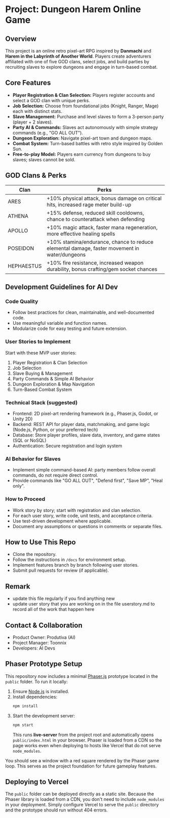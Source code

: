 # Project: Dungeon Harem Online Game

## Overview
This project is an online retro pixel-art RPG inspired by **Danmachi** and **Harem in the Labyrinth of Another World**. Players create adventurers affiliated with one of five GOD clans, select jobs, and build parties by recruiting slaves to explore dungeons and engage in turn-based combat.

## Core Features
- **Player Registration & Clan Selection:** Players register accounts and select a GOD clan with unique perks.
- **Job Selection:** Choose from foundational jobs (Knight, Ranger, Mage) each with distinct stats.
- **Slave Management:** Purchase and level slaves to form a 3-person party (player + 2 slaves).
- **Party AI & Commands:** Slaves act autonomously with simple strategy commands (e.g., "GO ALL OUT").
- **Dungeon Exploration:** Navigate pixel-art town and dungeon maps.
- **Combat System:** Turn-based battles with retro style inspired by Golden Sun.
- **Free-to-play Model:** Players earn currency from dungeons to buy slaves; slaves cannot be sold.

## GOD Clans & Perks
| Clan       | Perks                                                                                       |
|------------|---------------------------------------------------------------------------------------------|
| ARES       | +10% physical attack, bonus damage on critical hits, increased rage meter build-up          |
| ATHENA     | +15% defense, reduced skill cooldowns, chance to counterattack when defending                |
| APOLLO     | +10% magic attack, faster mana regeneration, more effective healing spells                  |
| POSEIDON   | +10% stamina/endurance, chance to reduce elemental damage, faster movement in water/dungeons |
| HEPHAESTUS | +10% fire resistance, increased weapon durability, bonus crafting/gem socket chances         |

## Development Guidelines for AI Dev

### Code Quality
- Follow best practices for clean, maintainable, and well-documented code.
- Use meaningful variable and function names.
- Modularize code for easy testing and future extension.

### User Stories to Implement
Start with these MVP user stories:

1. Player Registration & Clan Selection  
2. Job Selection  
3. Slave Buying & Management  
4. Party Commands & Simple AI Behavior  
5. Dungeon Exploration & Map Navigation  
6. Turn-Based Combat System

### Technical Stack (suggested)
- Frontend: 2D pixel-art rendering framework (e.g., Phaser.js, Godot, or Unity 2D)  
- Backend: REST API for player data, matchmaking, and game logic (Node.js, Python, or your preferred tech)  
- Database: Store player profiles, slave data, inventory, and game states (SQL or NoSQL)  
- Authentication: Secure registration and login system

### AI Behavior for Slaves
- Implement simple command-based AI: party members follow overall commands, do not require direct control.
- Provide commands like "GO ALL OUT", "Defend first", "Save MP", "Heal only".

### How to Proceed
- Work story by story; start with registration and clan selection.
- For each user story, write code, unit tests, and acceptance criteria.
- Use test-driven development where applicable.
- Document any assumptions or questions in comments or separate files.

## How to Use This Repo
- Clone the repository.  
- Follow the instructions in `/docs` for environment setup.  
- Implement features branch by branch following user stories.  
- Submit pull requests for review (if applicable).

## Remark
- update this file regularly if you find anything new
- update user story that you are working on in the file userstory.md to record all of the work that happen here

## Contact & Collaboration
- Product Owner: Produtiva (AI)  
- Project Manager: Toonnix
- Developers: AI Devs

## Phaser Prototype Setup
This repository now includes a minimal [Phaser.js](https://phaser.io) prototype located in the `public` folder. To run it locally:

1. Ensure [Node.js](https://nodejs.org/) is installed.
2. Install dependencies:
   ```bash
   npm install
   ```
3. Start the development server:
   ```bash
   npm start
   ```
   This runs **live-server** from the project root and automatically opens
   `public/index.html` in your browser. Phaser is loaded from a CDN so the
   page works even when deploying to hosts like Vercel that do not serve
   `node_modules`.

You should see a window with a red square rendered by the Phaser game loop. This serves as the project foundation for future gameplay features.

## Deploying to Vercel

The `public` folder can be deployed directly as a static site. Because the
Phaser library is loaded from a CDN, you don't need to include `node_modules`
in your deployment. Simply configure Vercel to serve the `public` directory and
the prototype should run without 404 errors.
